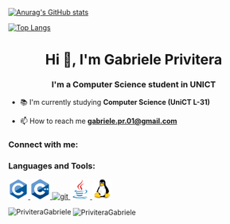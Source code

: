 [![Anurag's GitHub stats](https://github-readme-stats.vercel.app/api?username=PriviteraGabriele&show_icons=true&theme=tokyonight)](https://github.com/PriviteraGabriele/github-readme-stats)

[![Top Langs](https://github-readme-stats.vercel.app/api/top-langs/?username=PriviteraGabriele&layout=compact)](https://github.com/PriviteraGabriele/github-readme-stats)


<h1 align="center">Hi 👋, I'm Gabriele Privitera</h1>
<h3 align="center">I'm a Computer Science student in UNICT</h3>

- 📚 I'm currently studying **Computer Science (UniCT L-31)**

- 📫 How to reach me **gabriele.pr.01@gmail.com**

<h3 align="left">Connect with me:</h3>
<p align="left">
</p>

<h3 align="left">Languages and Tools:</h3>
<p align="left"> <a href="https://www.cprogramming.com/" target="_blank" rel="noreferrer"> <img src="https://raw.githubusercontent.com/devicons/devicon/master/icons/c/c-original.svg" alt="c" width="40" height="40"/> </a> <a href="https://www.w3schools.com/cpp/" target="_blank" rel="noreferrer"> <img src="https://raw.githubusercontent.com/devicons/devicon/master/icons/cplusplus/cplusplus-original.svg" alt="cplusplus" width="40" height="40"/> </a> <a href="https://git-scm.com/" target="_blank" rel="noreferrer"> <img src="https://www.vectorlogo.zone/logos/git-scm/git-scm-icon.svg" alt="git" width="40" height="40"/> </a> <a href="https://www.java.com" target="_blank" rel="noreferrer"> <img src="https://raw.githubusercontent.com/devicons/devicon/master/icons/java/java-original.svg" alt="java" width="40" height="40"/> </a> <a href="https://www.linux.org/" target="_blank" rel="noreferrer"> <img src="https://raw.githubusercontent.com/devicons/devicon/master/icons/linux/linux-original.svg" alt="linux" width="40" height="40"/> </a> </p>

<p><img align="left" src="https://github-readme-stats.vercel.app/api/top-langs?username=PriviteraGabriele&show_icons=true&locale=en&layout=compact" alt="PriviteraGabriele" /></p>

<p>&nbsp;<img align="center" src="https://github-readme-stats.vercel.app/api?username=PriviteraGabriele&theme=tokyonight&show_icons=true&locale=en" alt="PriviteraGabriele" /></p>
